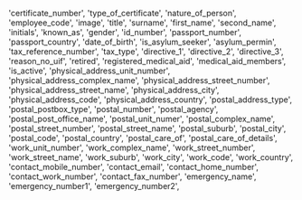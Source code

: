 
'certificate_number',
'type_of_certificate',
'nature_of_person',
'employee_code',
'image',
'title',
'surname',
'first_name',
'second_name',
'initials',
'known_as',
'gender',
'id_number',
'passport_number',
'passport_country',
'date_of_birth',
'is_asylum_seeker',
'asylum_permin',
'tax_reference_number',
'tax_type',
'directive_1',
'directive_2',
'directive_3',
'reason_no_uif',
'retired',
'registered_medical_aid',
'medical_aid_members',
'is_active',
'physical_address_unit_number',
'physical_address_complex_name',
'physical_address_street_number',
'physical_address_street_name',
'physical_address_city',
'physical_address_code',
'physical_address_country',
'postal_address_type',
'postal_postbox_type',
'postal_number',
'postal_agency',
'postal_post_office_name',
'postal_unit_numer',
'postal_complex_name',
'postal_street_number',
'postal_street_name',
'postal_suburb',
'postal_city',
'postal_code',
'postal_country',
'postal_care_of',
'postal_care_of_details',
'work_unit_number',
'work_complex_name',
'work_street_number',
'work_street_name',
'work_suburb',
'work_city',
'work_code',
'work_country',
'contact_mobile_number',
'contact_email',
'contact_home_number',
'contact_work_number',
'contact_fax_number',
'emergency_name',
'emergency_number1',
'emergency_number2',
